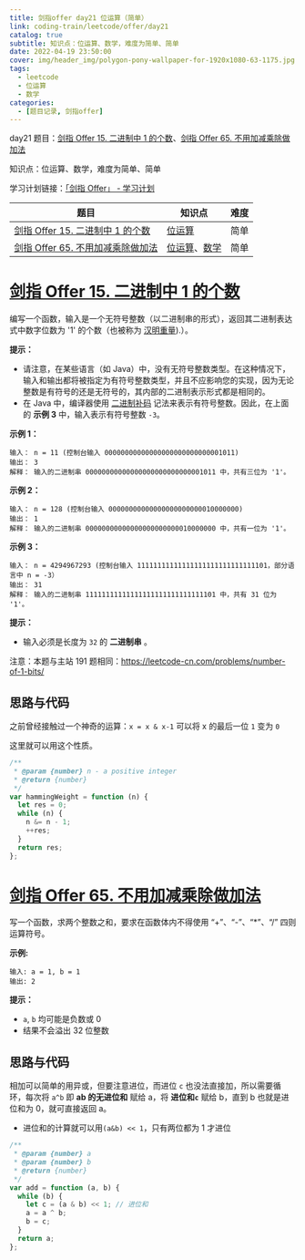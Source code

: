 ```yaml
---
title: 剑指offer day21 位运算（简单）
link: coding-train/leetcode/offer/day21
catalog: true
subtitle: 知识点：位运算、数学，难度为简单、简单
date: 2022-04-19 23:50:00
cover: img/header_img/polygon-pony-wallpaper-for-1920x1080-63-1175.jpg
tags:
  - leetcode
  - 位运算
  - 数学
categories:
  - [题目记录, 剑指offer]
---
```


day21 题目：[剑指 Offer 15. 二进制中 1 的个数](https://leetcode-cn.com/problems/er-jin-zhi-zhong-1de-ge-shu-lcof/)、[剑指 Offer 65. 不用加减乘除做加法](https://leetcode-cn.com/problems/bu-yong-jia-jian-cheng-chu-zuo-jia-fa-lcof/)

知识点：位运算、数学，难度为简单、简单

学习计划链接：[「剑指 Offer」 - 学习计划](https://leetcode-cn.com/study-plan/lcof/?progress=7jn70jr)

| 题目                                                                                                              | 知识点                                                                                           | 难度 |
| ----------------------------------------------------------------------------------------------------------------- | ------------------------------------------------------------------------------------------------ | ---- |
| [剑指 Offer 15. 二进制中 1 的个数](https://leetcode-cn.com/problems/er-jin-zhi-zhong-1de-ge-shu-lcof/)            | [位运算](https://leetcode-cn.com/tag/bit-manipulation)                                           | 简单 |
| [剑指 Offer 65. 不用加减乘除做加法](https://leetcode-cn.com/problems/bu-yong-jia-jian-cheng-chu-zuo-jia-fa-lcof/) | [位运算](https://leetcode-cn.com/tag/bit-manipulation)、[数学](https://leetcode-cn.com/tag/math) | 简单 |

# [剑指 Offer 15. 二进制中 1 的个数](https://leetcode-cn.com/problems/er-jin-zhi-zhong-1de-ge-shu-lcof/)

编写一个函数，输入是一个无符号整数（以二进制串的形式），返回其二进制表达式中数字位数为 '1' 的个数（也被称为 [汉明重量](http://en.wikipedia.org/wiki/Hamming_weight)).）。

**提示：**

- 请注意，在某些语言（如 Java）中，没有无符号整数类型。在这种情况下，输入和输出都将被指定为有符号整数类型，并且不应影响您的实现，因为无论整数是有符号的还是无符号的，其内部的二进制表示形式都是相同的。
- 在 Java 中，编译器使用 [二进制补码](https://baike.baidu.com/item/%E4%BA%8C%E8%BF%9B%E5%88%B6%E8%A1%A5%E7%A0%81/5295284) 记法来表示有符号整数。因此，在上面的 **示例 3** 中，输入表示有符号整数 `-3`。

**示例 1：**

```plain
输入： n = 11 (控制台输入 00000000000000000000000000001011)
输出： 3
解释： 输入的二进制串 00000000000000000000000000001011 中，共有三位为 '1'。
```

**示例 2：**

```plain
输入： n = 128 (控制台输入 00000000000000000000000010000000)
输出： 1
解释： 输入的二进制串 00000000000000000000000010000000 中，共有一位为 '1'。
```

**示例 3：**

```plain
输入： n = 4294967293 (控制台输入 11111111111111111111111111111101，部分语言中 n = -3）
输出： 31
解释： 输入的二进制串 11111111111111111111111111111101 中，共有 31 位为 '1'。
```

**提示：**

- 输入必须是长度为 `32` 的 **二进制串** 。

注意：本题与主站 191 题相同：<https://leetcode-cn.com/problems/number-of-1-bits/>

## 思路与代码

之前曾经接触过一个神奇的运算：`x = x & x-1` 可以将 x 的最后一位 `1` 变为 `0`

这里就可以用这个性质。

```javascript
/**
 * @param {number} n - a positive integer
 * @return {number}
 */
var hammingWeight = function (n) {
  let res = 0;
  while (n) {
    n &= n - 1;
    ++res;
  }
  return res;
};
```

# [剑指 Offer 65. 不用加减乘除做加法](https://leetcode-cn.com/problems/bu-yong-jia-jian-cheng-chu-zuo-jia-fa-lcof/)

写一个函数，求两个整数之和，要求在函数体内不得使用 “+”、“-”、“\*”、“/” 四则运算符号。

**示例:**

```plain
输入: a = 1, b = 1
输出: 2
```

**提示：**

- `a`, `b` 均可能是负数或 0
- 结果不会溢出 32 位整数

## 思路与代码

相加可以简单的用异或，但要注意进位，而进位 `c` 也没法直接加，所以需要循环，每次将 `a^b` 即 **ab 的无进位和** 赋给 a，将 **进位和`c`** 赋给 b，直到 b 也就是进位和为 0，就可直接返回 a。

- 进位和的计算就可以用`(a&b) << 1`，只有两位都为 1 才进位

```javascript
/**
 * @param {number} a
 * @param {number} b
 * @return {number}
 */
var add = function (a, b) {
  while (b) {
    let c = (a & b) << 1; // 进位和
    a = a ^ b;
    b = c;
  }
  return a;
};
```
